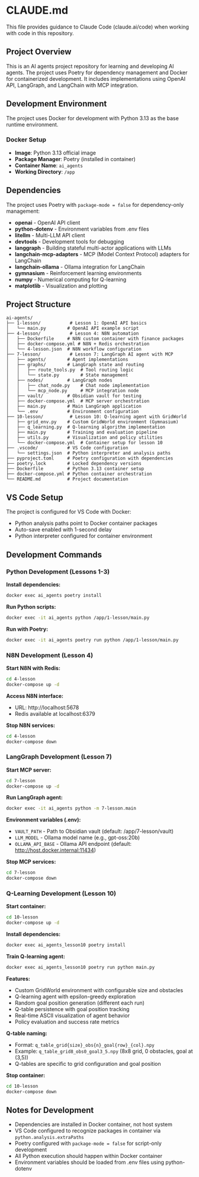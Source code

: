 # CLAUDE.md

This file provides guidance to Claude Code (claude.ai/code) when working with code in this repository.

## Project Overview

This is an AI agents project repository for learning and developing AI agents. The project uses Poetry for dependency management and Docker for containerized development. It includes implementations using OpenAI API, LangGraph, and LangChain with MCP integration.

## Development Environment

The project uses Docker for development with Python 3.13 as the base runtime environment.

### Docker Setup
- **Image**: Python 3.13 official image
- **Package Manager**: Poetry (installed in container)
- **Container Name**: `ai_agents`
- **Working Directory**: `/app`

## Dependencies

The project uses Poetry with `package-mode = false` for dependency-only management:
- **openai** - OpenAI API client
- **python-dotenv** - Environment variables from .env files
- **litellm** - Multi-LLM API client
- **devtools** - Development tools for debugging
- **langgraph** - Building stateful multi-actor applications with LLMs
- **langchain-mcp-adapters** - MCP (Model Context Protocol) adapters for LangChain
- **langchain-ollama** - Ollama integration for LangChain
- **gymnasium** - Reinforcement learning environments
- **numpy** - Numerical computing for Q-learning
- **matplotlib** - Visualization and plotting

## Project Structure

```
ai-agents/
├── 1-lesson/           # Lesson 1: OpenAI API basics
│   └── main.py        # OpenAI API example script
├── 4-lesson/           # Lesson 4: N8N automation
│   ├── Dockerfile     # N8N custom container with finance packages
│   ├── docker-compose.yml # N8N + Redis orchestration
│   └── 4-lesson.json  # N8N workflow configuration
├── 7-lesson/           # Lesson 7: LangGraph AI agent with MCP
│   ├── agents/        # Agent implementations
│   ├── graphs/        # LangGraph state and routing
│   │   ├── route_tools.py  # Tool routing logic
│   │   └── state.py        # State management
│   ├── nodes/         # LangGraph nodes
│   │   ├── chat_node.py    # Chat node implementation
│   │   └── mcp_node.py     # MCP integration node
│   ├── vault/         # Obsidian vault for testing
│   ├── docker-compose.yml  # MCP server orchestration
│   ├── main.py        # Main LangGraph application
│   └── .env           # Environment configuration
├── 10-lesson/          # Lesson 10: Q-learning agent with GridWorld
│   ├── grid_env.py    # Custom GridWorld environment (Gymnasium)
│   ├── q_learning.py  # Q-learning algorithm implementation
│   ├── main.py        # Training and evaluation pipeline
│   ├── utils.py       # Visualization and policy utilities
│   └── docker-compose.yml  # Container setup for lesson 10
├── .vscode/           # VS Code configuration
│   └── settings.json  # Python interpreter and analysis paths
├── pyproject.toml     # Poetry configuration with dependencies
├── poetry.lock        # Locked dependency versions
├── Dockerfile         # Python 3.13 container setup
├── docker-compose.yml # Python container orchestration
└── README.md          # Project documentation
```

## VS Code Setup

The project is configured for VS Code with Docker:
- Python analysis paths point to Docker container packages
- Auto-save enabled with 1-second delay
- Python interpreter configured for container environment

## Development Commands

### Python Development (Lessons 1-3)

**Install dependencies:**
```bash
docker exec ai_agents poetry install
```

**Run Python scripts:**
```bash
docker exec -it ai_agents python /app/1-lesson/main.py
```

**Run with Poetry:**
```bash
docker exec -it ai_agents poetry run python /app/1-lesson/main.py
```

### N8N Development (Lesson 4)

**Start N8N with Redis:**
```bash
cd 4-lesson
docker-compose up -d
```

**Access N8N interface:**
- URL: http://localhost:5678
- Redis available at localhost:6379

**Stop N8N services:**
```bash
cd 4-lesson
docker-compose down
```

### LangGraph Development (Lesson 7)

**Start MCP server:**
```bash
cd 7-lesson
docker-compose up -d
```

**Run LangGraph agent:**
```bash
docker exec -it ai_agents python -m 7-lesson.main
```

**Environment variables (.env):**
- `VAULT_PATH` - Path to Obsidian vault (default: /app/7-lesson/vault)
- `LLM_MODEL` - Ollama model name (e.g., gpt-oss:20b)
- `OLLAMA_API_BASE` - Ollama API endpoint (default: http://host.docker.internal:11434)

**Stop MCP services:**
```bash
cd 7-lesson
docker-compose down
```

### Q-Learning Development (Lesson 10)

**Start container:**
```bash
cd 10-lesson
docker-compose up -d
```

**Install dependencies:**
```bash
docker exec ai_agents_lesson10 poetry install
```

**Train Q-learning agent:**
```bash
docker exec ai_agents_lesson10 poetry run python main.py
```

**Features:**
- Custom GridWorld environment with configurable size and obstacles
- Q-learning agent with epsilon-greedy exploration
- Random goal position generation (different each run)
- Q-table persistence with goal position tracking
- Real-time ASCII visualization of agent behavior
- Policy evaluation and success rate metrics

**Q-table naming:**
- Format: `q_table_grid{size}_obs{n}_goal{row}_{col}.npy`
- Example: `q_table_grid8_obs0_goal3_5.npy` (8x8 grid, 0 obstacles, goal at (3,5))
- Q-tables are specific to grid configuration and goal position

**Stop container:**
```bash
cd 10-lesson
docker-compose down
```

## Notes for Development

- Dependencies are installed in Docker container, not host system
- VS Code configured to recognize packages in container via `python.analysis.extraPaths`
- Poetry configured with `package-mode = false` for script-only development
- All Python execution should happen within Docker container
- Environment variables should be loaded from .env files using python-dotenv